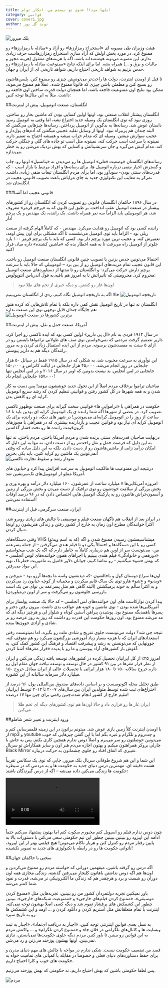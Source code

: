 ```yaml
---
title: ابلها مردا! عدوی تو نیستم من، انکار توام
category: قوانین
cover: cover1.jpg
author: نوید گل پور
---
```


![بلک میرور](./cover1.jpg)

هیئت وزیران طی مصوبه ای «استخراج رمزارزها» رو آزاد و «مبادله با رمزارزها» رو ممنوع کرد. در مورد بخش اولش که آزاد سازی استخراج رمزارزهاست حرف زیادی ندارم. این مصوبه می‌تونه هوشمندانه باشه، اگه با هزینه‌های معقول (هزینه مجوز و مالیات و برق و …) همراه بشه.
اما برای اینکه نتایج «ممنوعیت مبادله با رمزارزها» رو حدس بزنیم به شواهد تاریخی احتیاج داریم. شواهد تاریخی ای از ایران و جهان.

تا قبل از اومدن اینترنت، دولت ها راحت‌تر می‌تونستن چیزی رو ممنوع کنن،‌ پلیس‌هاشون رو بسیج کنن و مطمئن باشن چیزی که قانوناً ممنوع شده،‌ عملاً هم ممنوع می‌مونه. ممکن بود نتایج اون ممنوعیت فاجعه باشه، اما همچنان دولت قدرت ساختن اون فاجعه رو داشت. مثلاً به این مثال‌ها توجه کنین:

##انگلستان، صنعت اتوموبیل، پیش از اینترنت

انگلستان پیشتاز انقلاب صنعتی بود، اونها اولین کسایی بودن که ماشین بخار رو ساختن. روزی نبود که توی انگلستان یک وسیله جدید اختراع نشه، اما وقتی به اتومبیل رسید داستان عوض شد. رسانه‌ها به بدگویی از اتومبیل پرداختن. رسانه‌ها چیزهایی می‌گفتن که البته چندان هم پربیراه نبود. اونها از وسایل نقلیه عجیبی میگفتن که آدم‌های پول‌دار و عجیب سوارش میشن. وسیله ای که مدام خراب میشه و همیشه احتیاج به تعمیر داره. نمیتونه با سرعت اسب حرکت کنه، نمیتونه مثل اسب تو جاده های گلی و جنگلی حرکت کنه. مدام آتیش می‌گیره و جان سرنشینانش و کسایی که بهش نزدیک می‌شن رو به خطر می‌ندازه.

رسانه‌های انگلستان «وضعیت فعلی» اتومبیل ها رو می‌دیدن نه «پتانسیل» اونها رو. چاپ و گسترش اخبار منفی درباره اتومبیل ها، برای رسانه‌ها و افراد مرتبط با بازار اسب – که قدرت‌های سنتی بودن- سودآور بود، اما برای مردم انگلستان تبعات منفی زیادی داشت. تمرکز به معایب این تکنولوژی جدید به جای مزایاش باعث تصویب قانونی عجیب در انگلستان شد.

###قانونی عجیب اما آشنا

در سال ۱۸۹۶ حاکمان انگلستان قانونی رو تصویب کردن که انگلستان رو از کشورهای پیشتاز در صنعت اتومبیل عقب انداخت. بر طبق این قانون که به «پرچم قرمز» معروف شد، هر اتوموبیلی باید الزاماً سه نفر همراه داشت. یک راننده، یک مهندس و یک پرچم دار!

راننده کسی بود که اتومبیل رو هدایت می‌کرد. مهندس - که کاملاً الهام گرفته از صنعت ریلی بود - الزاماً باید توی اتومبیل می‌نشست تا اگه مشکلی برای اون پیش اومد،‌ تعمیرش کنه. و عجیب ترین مورد پرچم دار بود. کسی که باید با یک پرچم قرمز ۱۰۰ یارد جلوتر از اتومبیل راه می‌رفت تا به همه اخطار بده که «ماشین کشنده» داره میاد، فرار کنید!

احتمالا می‌تونین حدس بزنین با تصویب چنین قانونی انگلستان صنعت اتومبیل رو باخت. این قانون عجیب تمام مزیت‌های اتومبیل رو از بین برد – اتوموبیلی که حالا باید با سرعت پرچم دارش حرکت می‌کرد- و انگلستان رو تا مدتها از دستاوردهای صنعت اتومبیل محروم کرد. محرومیتی که تاثیراتش تا به امروز هم باقیه.به قول آندریاس آنتوپولوس:

> اون‌ها غاز رو کشتن. و دیگه خبری از تخم های طلا نبود

حالا اگه به تاریخچه اتومبیل نگاه کنیم، ردی از انگلستان نمی‌بینیم
![تاریخچه اتوموبیل](./autompbileHistory.png)

انگلستان نه تنها در تاریخ اتومبیل نقش کمی داره بلکه با تمام تلاش‌هایی که کرده هنوز هم جایگاه چندان قابل توجهی توی این صنعت نداره:
![برترین کشورها در صنعت اتوموبیل](./bestCountry.png)

##آمریکا، صنعت حمل و نقل، پیش از اینترنت

در سال ۱۹۱۴ فردی به نام «ال پی دارپر» اولین کسی بود که ایده تاکسی رو اجرا کرد. دارپر تصمیم گرفت مردمی که نمی‌خواستن توی صف های طولانی ترامواها بایستن رو در ازای ۵ سنت به مقصدشون برسونه. مردم از این ایده استقبال زیادی کردن و به مرور رانندگان دیگه هم به دارپر پیوستن.

این نوآوری به سرعت محبوب شد،‌ به شکلی که در سال ۱۹۱۵ فقط در سیاتل ۵۰‌ هزار جابجایی در روز انجام ‌می‌شد. ۴۵٫۰۰۰ هزار جابجایی در ایالت کانزاس و ۱۵۰٫۰۰۰ جابجابی در لس آنجلس. بد نیست بدونین که اوبر در سال ۲۰۱۶ و در لس آنجلس تنها ۱۵۷٫۰۰۰ جابجایی انجام داد!

صاحبان تراموا برخلاف مردم اصلاً از این تحول جدید خوششون نیومد! پس دست به کار شدن و به همه شهرها در کل کشور رفتن و قوانینی تنظیم کردن که رشد سریع اتوموبیل کرایه ای رو کاهش بدن.

حکومت در همراهی با «تراموایی ها» قوانینی سخت گیرانه برای صنعت نوظهور تاکسی تصویب کرد. در بعضی از شهرها اگه شما راننده ی یک اتوموبیل کرایه ای بودین باید تا ۱۶ ساعت از روز را در اتوموبیل کرایه‌ای می‌موندین! در شهر های دیگه، دو راننده برای یک اتوموبیل کرایه ای نیاز بود و قوانین عجیب و بازدارنده بیشتری که در همراهی با مجوزهای گرون‌قیمت راننده ها رو تحت فشار گذاشتن.

درنهایت صاحبان قدرت‌های سنتی برنده شدن و مردم آمریکا باختن. مردم باختن، نه تنها به این دلیل که فرصت حمل و نقل راحت‌تر رو از دست دادن، نه تنها به این دلیل که امکان درآمد زایی از ماشین‌هاشون رو از دست دادن. بلکه به این دلیل ساده که وقتی نمی‌تونین یک ماشین رو کرایه کنین، باید یکی بخرین!
![نمودار رشد و سقوط تجارت تاکسی](./nemudar.png)

درنتیجه این ممنوعیت ها مالکیت اتوموبیل به سرعت افزایش پیدا کرد و خیابون های آمریکا مملو از اتوموبیل‌های تک‌سرنشین شد.

امروزه آمریکایی‌ها ۷ میلیارد ساعت از عمرشون، ۱۶۰ میلیارد دلار درآمد و بهره وری و بخش بزرگی از سلامت خودشون رو توی ترافیک از دست می‌دن و بخش بزرگی از زمین و آسمون‌خراش هاشون رو به پارکینگ اتومبیل هایی اختصاص دادن که در ۹۶ درصد اوقات استفاده نمی‌شن!

##ایران، صنعت سرگرمی، قبل از اینترنت

در ایران بعد از انقلاب هم ناگهان صنعت فیلم و موسیقی با چالش های زیادی روبرو شد، اکثراً خوانندگان مطرح اون زمان به خارج از کشور رفتن و زندگی هنریشون رو اونجا دنبال کردن.

وقتی دستگاه‌های VHS (که به اسم ویدئو) میشناسیمشون رسیدن ممنوع شدن و اگه کسی رو با این دستگاه‌ها و احتمالاً یکی دو تا فیلم هندی می‌گرفتن – از جمله پسرعمه من- می‌تونست سر از اوین هم دربیاره. کاملاً به خاطر دارم که اگه یک شب میخواستیم «دورهمی و خانوادگی» فیلم هندی ببینیم یا اجراهای همون خواننده‌های لوس آنجلسی – که بهش «شو» میگفتیم - رو تماشا کنیم، جوانان دلاور فامیل به ماموریت خطرناک تهیه این مواد می‌رفتن.

اون‌ها سراغ دوستان کول و باحالشون -که دیدنشون واسه ما بچه‌ها آرزو بود - میرفتن و «ویدیو» و «شو» هارو توی یک ساک قایم میکردن و مخفیانه از کوچه خیابون رد می‌کردن و به اکثراً سالم به خونه برمیگشتن (البته گاهی هم مثل پسرعمه بی نوای من یک است بازرسی جلوشون رو می‌گرفت و سر از اوین درمیاوردن).

پیدا کردن نوارکاست های اون خواننده‌های لس آنجلسی – که حالا یک صنعت پولساز برای‌ آمریکایی‌ها شده بودن - توی ماشین و خونه هم عواقب بدی داشت. بیرون رفتن دختر و پسرها باهمدیگه ممنوع بود. پوشیدن پیراهن آستین کوتاه و شلوار لی و هرچیز دیگه ای که مد می‌شد ممنوع بود. اون روزها حکومت این قدرت رو داشت که روز به روز عرصه رو بر شادی و آزادی جوون‌ها ببنده.

نتیجه چی شد؟ دولت می‌تونست جلوی تفریح و شادی ملت رو بگیره، اما نمیتونست رفتن استعدادهای ایران که با هزینه بسیار زیاد آموزشی بزرگشون می‌کرد رو هم متوقف کنه. جوونهایی که می‌تونستن به رشد و پیشرفت اقتصاد و فرهنگ این کشور کمک کنن، به آغوش باز کشورهای آزاد پیوستن و ما رو با پدیده «فرار مغزها» آشنا کردن.

امروز ۲۵٪ از کل ایرانیان تحصیل کرده در کشورهای توسعه یافته زندگی می‌کنن و ایران از نظر فرار مغزها در بین ۹۱ کشور در حال توسعه و توسعه نیافته جهان مقام اول رو داره.خروج سالانه ۱۵۰ تا ۱۸۰ هزار ایرانی با تحصیلات عالی از ایران معادل خروج ۱۵۰ میلیارد دلار سرمایه سالیانه از این کشوره.

طبق تحلیل مجله اکونومیست و بر اساس داده‌های صندوق بین‌المللی پول، ۹۶ درصد از اختراع‌های ثبت شده توسط متولدین ایران بین سال‌های ۲۰۰۷ تا ۲۰۱۲ توسط ایرانیان مقیم خارج از کشور انجام شده،‌چنین رقمی برای چین تنها ۱۷ درصده!

> ایران غاز ها رو فراری داد و حالا اون‌ها هم توی کشورهای دیگه ای تخم طلا می‌کنن

##ورود اینترنت و تعبیر شعر شاملو

با اومدن اینترنت کلاً زمین بازی عوض شد. میتونم براتون در این زمینه قلمفرسایی کنم و از mp3 و youtube و چت‌روم و تلگرام و غیره بگم اما با این گفتن چیزهایی که خوب می‌دونین حوصلتون رو سر می‌برم و اصلاً دوس ندارم همچین کاری بکنم. پس به جاش با چارلی بروکر همراهتون میکنم و بهتون اجازه می‌دم هنر اون و سایر همکاراش تو سریال Black Mirror تغییری که اتفاق افتاد رو جلوی چشماتون به حرکت دربیاره.

این شما و این هم شروع طوفانی سریال بلک میرور. جایی که توی یک سکانس تقریباً هشت دقیقه ای، مهمترین درس دنیای جدید به حکومت ها و به مردمی که در سیطره حکومت ها زندگی می‌کنن داده می‌شه – اگه از درس گیرندگان باشند:

![](video.avi)

چون دوس ندارم فیلم رو اسپویل کنم مجبورم سکوت کنم اما بهتون پیشنهاد می‌کنم حتماً ادامه این اپیزود رو ببینین.ببینین چطور این تیم حکومتی سعی می‌کنن با دستورات بالا به پایین رفتار مردم رو کنترل کنن و هربار ناکام می‌مونن! هیچ فیلمی بهتر از این اپیزود، ناتوانی حکومت ها رو در رابطه با تکنولوژی های جدید به تصویر نکشیده!

##سخنی با حاکمان جهان

اگه درس رو گرفته باشین، میفهمین دورانی که خواسته مردم رو ممنوع می‌کردین و اون‌ها هم اگه دوس نداشتن باهاتون کلنجار می‌رفتن گذشته. زندگی مجازی همه اون دوران رو شست و برد و هرچقدر هم که زندگی ما الکترونیکی تر می‌شه، قدرت و نفوذ شما کمتر می‌شه.

باور نمیکنین تجربه دولتمردان کشور من رو ببینین، تجربه‌هایی مثل «ممنوع کردن موسیقی»، «ممنوع کردن فیلم‌های خارجی» و «ممنوعیت شبکه‌های خارجی». ببینین چطور این کشمکش های پرفشار تموم شد و دیگه کسی اصلا بهشون توجه نمی‌کنه. اینترنت با تمام متعلقاتش مثل استریم کردن و دانلود کردن و … اومد و این کشمکش ها رو به تاریخ سپرد.

به نسل بعدی قوانین اینترنتی توجه کنین، «اجبار به دریافت ای‌نماد»، «اجبار به ثبت وبسایت ها و کانال‌های تلگرامی در فلان جا» و «ممنوع کردن تلگرام» و … واکنش مردم به این قوانین رو ببینین تا باور کنین مردم دیگه جلوی حکومت‌ها نمی‌‌ایستن، نیازی نمی‌بینن، اونها بهشون پوزخند می‌زنن و رد می‌شن.

قصد من تضعیف حکومت نیست. شکی ندارم در مواجه با چالش های مهم دنیای مدرن و برای حفظ دستاوردهای دنیای فعلی و خصوصا در مقابله با کمپانی های تمامیت خواه به حکومت های خوب و کارا احتیاج داریم.

پس لطفا حکومتی باشین که بهش احتیاج داریم، نه حکومتی که بهش پوزخند می‌زنیم.

![مردم](./people.jpg)
